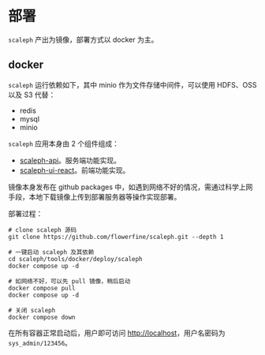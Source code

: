 # 部署

`scaleph` 产出为镜像，部署方式以 docker 为主。

## docker

`scaleph` 运行依赖如下，其中 minio 作为文件存储中间件，可以使用 HDFS、OSS 以及 S3 代替：

* redis
* mysql
* minio

`scaleph` 应用本身由 2 个组件组成：

* [scaleph-api](https://github.com/flowerfine/scaleph/pkgs/container/scaleph%2Fscaleph-api)。服务端功能实现。
* [scaleph-ui-react](https://github.com/flowerfine/scaleph/pkgs/container/scaleph%2Fscaleph-ui-react)。前端功能实现。

镜像本身发布在 github packages 中，如遇到网络不好的情况，需通过科学上网手段，本地下载镜像上传到部署服务器等操作实现部署。

部署过程：

```shell
# clone scaleph 源码
git clone https://github.com/flowerfine/scaleph.git --depth 1

# 一键启动 scaleph 及其依赖
cd scaleph/tools/docker/deploy/scaleph
docker compose up -d

# 如网络不好，可以先 pull 镜像，稍后启动
docker compose pull
docker compose up -d

# 关闭 scaleph
docker compose down
```

在所有容器正常启动后，用户即可访问 [http://localhost](http://localhost/)，用户名密码为 `sys_admin/123456`。